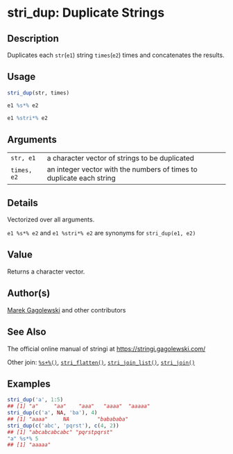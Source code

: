 # stri\_dup: Duplicate Strings

## Description

Duplicates each `str`(`e1`) string `times`(`e2`) times and concatenates the results.

## Usage

```r
stri_dup(str, times)

e1 %s*% e2

e1 %stri*% e2
```

## Arguments

|             |                                                                      |
|-------------|----------------------------------------------------------------------|
| `str, e1`   | a character vector of strings to be duplicated                       |
| `times, e2` | an integer vector with the numbers of times to duplicate each string |

## Details

Vectorized over all arguments.

`e1 %s*% e2` and `e1 %stri*% e2` are synonyms for `stri_dup(e1, e2)`

## Value

Returns a character vector.

## Author(s)

[Marek Gagolewski](https://www.gagolewski.com/) and other contributors

## See Also

The official online manual of <span class="pkg">stringi</span> at <https://stringi.gagolewski.com/>

Other join: [`%s+%()`](operator_add.md), [`stri_flatten()`](stri_flatten.md), [`stri_join_list()`](stri_join_list.md), [`stri_join()`](stri_join.md)

## Examples




```r
stri_dup('a', 1:5)
## [1] "a"     "aa"    "aaa"   "aaaa"  "aaaaa"
stri_dup(c('a', NA, 'ba'), 4)
## [1] "aaaa"     NA         "babababa"
stri_dup(c('abc', 'pqrst'), c(4, 2))
## [1] "abcabcabcabc" "pqrstpqrst"
"a" %s*% 5
## [1] "aaaaa"
```
